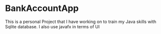 # BankAccountApp
This is a personal Project that I have working on to train my Java skills with Sqlite database. I also use javafx in terms of UI
